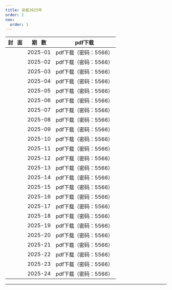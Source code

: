 ```yaml
---
title: 读者2025年
order: 2
nav:
  order: 1
---
```

| 封   面 | 期   数 |        pdf下载        |
| :-------: | :-------: | :-------------------: |
|          |  2025-01  | pdf下载（密码：5566） |
|          |  2025-02  | pdf下载（密码：5566） |
|          |  2025-03  | pdf下载（密码：5566） |
|          |  2025-04  | pdf下载（密码：5566） |
|          |  2025-05  | pdf下载（密码：5566） |
|          |  2025-06  | pdf下载（密码：5566） |
|          |  2025-07  | pdf下载（密码：5566） |
|          |  2025-08  | pdf下载（密码：5566） |
|          |  2025-09  | pdf下载（密码：5566） |
|          |  2025-10  | pdf下载（密码：5566） |
|          |  2025-11  | pdf下载（密码：5566） |
|          |  2025-12  | pdf下载（密码：5566） |
|          |  2025-13  | pdf下载（密码：5566） |
|          |  2025-14  | pdf下载（密码：5566） |
|          |  2025-15  | pdf下载（密码：5566） |
|          |  2025-16  | pdf下载（密码：5566） |
|          |  2025-17  | pdf下载（密码：5566） |
|          |  2025-18  | pdf下载（密码：5566） |
|          |  2025-19  | pdf下载（密码：5566） |
|          |  2025-20  | pdf下载（密码：5566） |
|          |  2025-21  | pdf下载（密码：5566） |
|          |  2025-22  | pdf下载（密码：5566） |
|          |  2025-23  | pdf下载（密码：5566） |
|          |  2025-24  | pdf下载（密码：5566） |

---
